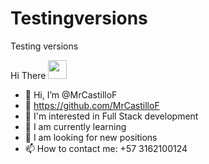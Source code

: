 
# Testingversions
Testing versions


Hi There  <img src="https://raw.githubusercontent.com/MartinHeinz/MartinHeinz/master/wave.gif" width="30px">


- 👋 Hi, I’m @MrCastilloF
- 👋 https://github.com/MrCastilloF
- 👀 I'm interested in Full Stack development
- 🌱 I am currently learning
- 💞️ I am looking for new positions
- 📫 How to contact me: +57 3162100124
